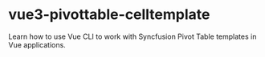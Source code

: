 # vue3-pivottable-celltemplate
Learn how to use Vue CLI to work with Syncfusion Pivot Table templates in Vue applications.
